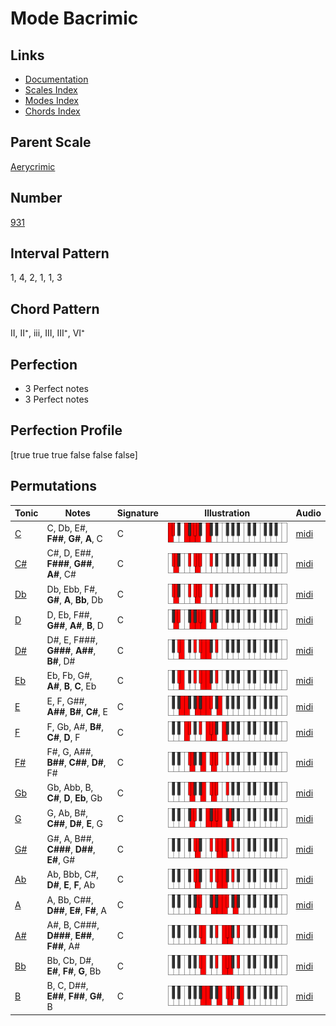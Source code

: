 # Mode Bacrimic

## Links

- [Documentation](index.md)
- [Scales Index](Scales.md)
- [Modes Index](Modes.md)
- [Chords Index](Chords.md)

## Parent Scale

[Aerycrimic](ScaleAerycrimic.md)

## Number

[931](https://ianring.com/musictheory/scales/931)

## Interval Pattern

1, 4, 2, 1, 1, 3

## Chord Pattern

II, II⁺, iii, III, III⁺, VI⁺

## Perfection

- 3 Perfect notes
- 3 Perfect notes

## Perfection Profile

[true true true false false false]

## Permutations

| Tonic | Notes | Signature | Illustration | Audio |
|-------|-------|-----------|--------------|-------|
| [C](ModeCNaturalBacrimic.md) | C, Db, E#, **F##**, **G#**, **A**, C | C | ![CNaturalBacrimic](ModeCNaturalBacrimic.png) | [midi](https://github.com/edipermadi/music/blob/main/docs/ModeCNaturalBacrimic.mid?raw=true) |
| [C#](ModeCSharpBacrimic.md) | C#, D, E##, **F###**, **G##**, **A#**, C# | C | ![CSharpBacrimic](ModeCSharpBacrimic.png) | [midi](https://github.com/edipermadi/music/blob/main/docs/ModeCSharpBacrimic.mid?raw=true) |
| [Db](ModeDFlatBacrimic.md) | Db, Ebb, F#, **G#**, **A**, **Bb**, Db | C | ![DFlatBacrimic](ModeDFlatBacrimic.png) | [midi](https://github.com/edipermadi/music/blob/main/docs/ModeDFlatBacrimic.mid?raw=true) |
| [D](ModeDNaturalBacrimic.md) | D, Eb, F##, **G##**, **A#**, **B**, D | C | ![DNaturalBacrimic](ModeDNaturalBacrimic.png) | [midi](https://github.com/edipermadi/music/blob/main/docs/ModeDNaturalBacrimic.mid?raw=true) |
| [D#](ModeDSharpBacrimic.md) | D#, E, F###, **G###**, **A##**, **B#**, D# | C | ![DSharpBacrimic](ModeDSharpBacrimic.png) | [midi](https://github.com/edipermadi/music/blob/main/docs/ModeDSharpBacrimic.mid?raw=true) |
| [Eb](ModeEFlatBacrimic.md) | Eb, Fb, G#, **A#**, **B**, **C**, Eb | C | ![EFlatBacrimic](ModeEFlatBacrimic.png) | [midi](https://github.com/edipermadi/music/blob/main/docs/ModeEFlatBacrimic.mid?raw=true) |
| [E](ModeENaturalBacrimic.md) | E, F, G##, **A##**, **B#**, **C#**, E | C | ![ENaturalBacrimic](ModeENaturalBacrimic.png) | [midi](https://github.com/edipermadi/music/blob/main/docs/ModeENaturalBacrimic.mid?raw=true) |
| [F](ModeFNaturalBacrimic.md) | F, Gb, A#, **B#**, **C#**, **D**, F | C | ![FNaturalBacrimic](ModeFNaturalBacrimic.png) | [midi](https://github.com/edipermadi/music/blob/main/docs/ModeFNaturalBacrimic.mid?raw=true) |
| [F#](ModeFSharpBacrimic.md) | F#, G, A##, **B##**, **C##**, **D#**, F# | C | ![FSharpBacrimic](ModeFSharpBacrimic.png) | [midi](https://github.com/edipermadi/music/blob/main/docs/ModeFSharpBacrimic.mid?raw=true) |
| [Gb](ModeGFlatBacrimic.md) | Gb, Abb, B, **C#**, **D**, **Eb**, Gb | C | ![GFlatBacrimic](ModeGFlatBacrimic.png) | [midi](https://github.com/edipermadi/music/blob/main/docs/ModeGFlatBacrimic.mid?raw=true) |
| [G](ModeGNaturalBacrimic.md) | G, Ab, B#, **C##**, **D#**, **E**, G | C | ![GNaturalBacrimic](ModeGNaturalBacrimic.png) | [midi](https://github.com/edipermadi/music/blob/main/docs/ModeGNaturalBacrimic.mid?raw=true) |
| [G#](ModeGSharpBacrimic.md) | G#, A, B##, **C###**, **D##**, **E#**, G# | C | ![GSharpBacrimic](ModeGSharpBacrimic.png) | [midi](https://github.com/edipermadi/music/blob/main/docs/ModeGSharpBacrimic.mid?raw=true) |
| [Ab](ModeAFlatBacrimic.md) | Ab, Bbb, C#, **D#**, **E**, **F**, Ab | C | ![AFlatBacrimic](ModeAFlatBacrimic.png) | [midi](https://github.com/edipermadi/music/blob/main/docs/ModeAFlatBacrimic.mid?raw=true) |
| [A](ModeANaturalBacrimic.md) | A, Bb, C##, **D##**, **E#**, **F#**, A | C | ![ANaturalBacrimic](ModeANaturalBacrimic.png) | [midi](https://github.com/edipermadi/music/blob/main/docs/ModeANaturalBacrimic.mid?raw=true) |
| [A#](ModeASharpBacrimic.md) | A#, B, C###, **D###**, **E##**, **F##**, A# | C | ![ASharpBacrimic](ModeASharpBacrimic.png) | [midi](https://github.com/edipermadi/music/blob/main/docs/ModeASharpBacrimic.mid?raw=true) |
| [Bb](ModeBFlatBacrimic.md) | Bb, Cb, D#, **E#**, **F#**, **G**, Bb | C | ![BFlatBacrimic](ModeBFlatBacrimic.png) | [midi](https://github.com/edipermadi/music/blob/main/docs/ModeBFlatBacrimic.mid?raw=true) |
| [B](ModeBNaturalBacrimic.md) | B, C, D##, **E##**, **F##**, **G#**, B | C | ![BNaturalBacrimic](ModeBNaturalBacrimic.png) | [midi](https://github.com/edipermadi/music/blob/main/docs/ModeBNaturalBacrimic.mid?raw=true) |
